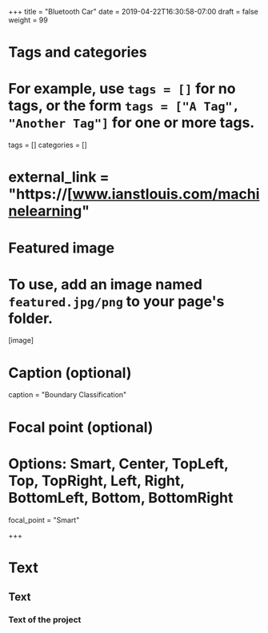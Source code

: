 +++
title = "Bluetooth Car"
date = 2019-04-22T16:30:58-07:00
draft = false
weight = 99

# Tags and categories
# For example, use `tags = []` for no tags, or the form `tags = ["A Tag", "Another Tag"]` for one or more tags.
tags = []
categories = []
# external_link = "https://[www.ianstlouis.com/machinelearning"

# Featured image
# To use, add an image named `featured.jpg/png` to your page's folder. 
[image]
  # Caption (optional)
  caption = "Boundary Classification"

  # Focal point (optional)
  # Options: Smart, Center, TopLeft, Top, TopRight, Left, Right, BottomLeft, Bottom, BottomRight
  focal_point = "Smart"
  
+++
# Text
## Text
### Text of the project
